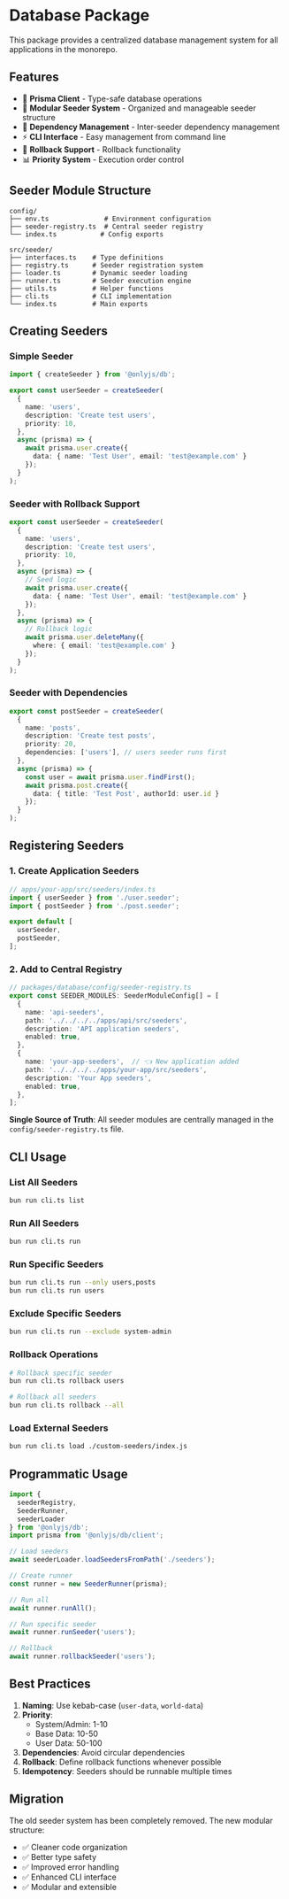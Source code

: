 # Database Package

This package provides a centralized database management system for all applications in the monorepo.

## Features

- 🔧 **Prisma Client** - Type-safe database operations
- 🌱 **Modular Seeder System** - Organized and manageable seeder structure
- 🎯 **Dependency Management** - Inter-seeder dependency management
- ⚡ **CLI Interface** - Easy management from command line
- 🔄 **Rollback Support** - Rollback functionality
- 📊 **Priority System** - Execution order control

## Seeder Module Structure

```
config/
├── env.ts              # Environment configuration
├── seeder-registry.ts  # Central seeder registry
└── index.ts           # Config exports

src/seeder/
├── interfaces.ts    # Type definitions
├── registry.ts      # Seeder registration system
├── loader.ts        # Dynamic seeder loading
├── runner.ts        # Seeder execution engine
├── utils.ts         # Helper functions
├── cli.ts           # CLI implementation
└── index.ts         # Main exports
```

## Creating Seeders

### Simple Seeder

```typescript
import { createSeeder } from '@onlyjs/db';

export const userSeeder = createSeeder(
  {
    name: 'users',
    description: 'Create test users',
    priority: 10,
  },
  async (prisma) => {
    await prisma.user.create({
      data: { name: 'Test User', email: 'test@example.com' }
    });
  }
);
```

### Seeder with Rollback Support

```typescript
export const userSeeder = createSeeder(
  {
    name: 'users',
    description: 'Create test users',
    priority: 10,
  },
  async (prisma) => {
    // Seed logic
    await prisma.user.create({
      data: { name: 'Test User', email: 'test@example.com' }
    });
  },
  async (prisma) => {
    // Rollback logic
    await prisma.user.deleteMany({
      where: { email: 'test@example.com' }
    });
  }
);
```

### Seeder with Dependencies

```typescript
export const postSeeder = createSeeder(
  {
    name: 'posts',
    description: 'Create test posts',
    priority: 20,
    dependencies: ['users'], // users seeder runs first
  },
  async (prisma) => {
    const user = await prisma.user.findFirst();
    await prisma.post.create({
      data: { title: 'Test Post', authorId: user.id }
    });
  }
);
```

## Registering Seeders

### 1. Create Application Seeders

```typescript
// apps/your-app/src/seeders/index.ts
import { userSeeder } from './user.seeder';
import { postSeeder } from './post.seeder';

export default [
  userSeeder,
  postSeeder,
];
```

### 2. Add to Central Registry

```typescript
// packages/database/config/seeder-registry.ts
export const SEEDER_MODULES: SeederModuleConfig[] = [
  {
    name: 'api-seeders',
    path: '../../../../apps/api/src/seeders',
    description: 'API application seeders',
    enabled: true,
  },
  {
    name: 'your-app-seeders',  // 👈 New application added
    path: '../../../../apps/your-app/src/seeders',
    description: 'Your App seeders',
    enabled: true,
  },
];
```

**Single Source of Truth**: All seeder modules are centrally managed in the `config/seeder-registry.ts` file.

## CLI Usage

### List All Seeders
```bash
bun run cli.ts list
```

### Run All Seeders
```bash
bun run cli.ts run
```

### Run Specific Seeders
```bash
bun run cli.ts run --only users,posts
bun run cli.ts run users
```

### Exclude Specific Seeders
```bash
bun run cli.ts run --exclude system-admin
```

### Rollback Operations
```bash
# Rollback specific seeder
bun run cli.ts rollback users

# Rollback all seeders
bun run cli.ts rollback --all
```

### Load External Seeders
```bash
bun run cli.ts load ./custom-seeders/index.js
```

## Programmatic Usage

```typescript
import { 
  seederRegistry, 
  SeederRunner, 
  seederLoader 
} from '@onlyjs/db';
import prisma from '@onlyjs/db/client';

// Load seeders
await seederLoader.loadSeedersFromPath('./seeders');

// Create runner
const runner = new SeederRunner(prisma);

// Run all
await runner.runAll();

// Run specific seeder
await runner.runSeeder('users');

// Rollback
await runner.rollbackSeeder('users');
```

## Best Practices

1. **Naming**: Use kebab-case (`user-data`, `world-data`)
2. **Priority**: 
   - System/Admin: 1-10
   - Base Data: 10-50  
   - User Data: 50-100
3. **Dependencies**: Avoid circular dependencies
4. **Rollback**: Define rollback functions whenever possible
5. **Idempotency**: Seeders should be runnable multiple times

## Migration

The old seeder system has been completely removed. The new modular structure:

- ✅ Cleaner code organization
- ✅ Better type safety
- ✅ Improved error handling
- ✅ Enhanced CLI interface
- ✅ Modular and extensible 